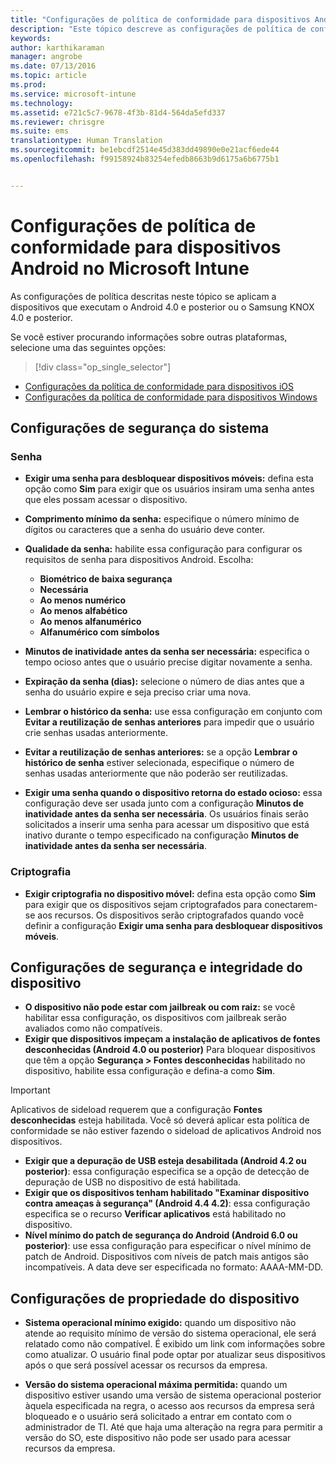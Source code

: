 ```yaml
---
title: "Configurações de política de conformidade para dispositivos Android | Microsoft Intune"
description: "Este tópico descreve as configurações de política de conformidade de dispositivo Android."
keywords: 
author: karthikaraman
manager: angrobe
ms.date: 07/13/2016
ms.topic: article
ms.prod: 
ms.service: microsoft-intune
ms.technology: 
ms.assetid: e721c5c7-9678-4f3b-81d4-564da5efd337
ms.reviewer: chrisgre
ms.suite: ems
translationtype: Human Translation
ms.sourcegitcommit: be1ebcdf2514e45d383dd49890e0e21acf6ede44
ms.openlocfilehash: f99158924b83254efedb8663b9d6175a6b6775b1


---
```



# Configurações de política de conformidade para dispositivos Android no Microsoft Intune

As configurações de política descritas neste tópico se aplicam a dispositivos que executam o Android 4.0 e posterior ou o Samsung KNOX 4.0 e posterior.

Se você estiver procurando informações sobre outras plataformas, selecione uma das seguintes opções:
> [!div class="op_single_selector"]
- [Configurações da política de conformidade para dispositivos iOS](ios-compliance-policy-settings-in-microsoft-intune.md)
- [Configurações da política de conformidade para dispositivos Windows](windows-compliance-policy-settings-in-microsoft-intune.md)

## Configurações de segurança do sistema
### Senha
- **Exigir uma senha para desbloquear dispositivos móveis:** defina esta opção como **Sim** para exigir que os usuários insiram uma senha antes que eles possam acessar o dispositivo.

-  **Comprimento mínimo da senha:** especifique o número mínimo de dígitos ou caracteres que a senha do usuário deve conter.

- **Qualidade da senha:** habilite essa configuração para configurar os requisitos de senha para dispositivos Android. Escolha:
  -   **Biométrico de baixa segurança**
  - **Necessária**
  -   **Ao menos numérico**
  -   **Ao menos alfabético**
  -   **Ao menos alfanumérico**
  -   **Alfanumérico com símbolos**

- **Minutos de inatividade antes da senha ser necessária:** especifica o tempo ocioso antes que o usuário precise digitar novamente a senha.

- **Expiração da senha (dias):** selecione o número de dias antes que a senha do usuário expire e seja preciso criar uma nova.

- **Lembrar o histórico da senha:** use essa configuração em conjunto com **Evitar a reutilização de senhas anteriores** para impedir que o usuário crie senhas usadas anteriormente.

- **Evitar a reutilização de senhas anteriores:** se a opção **Lembrar o histórico de senha** estiver selecionada, especifique o número de senhas usadas anteriormente que não poderão ser reutilizadas.

- **Exigir uma senha quando o dispositivo retorna do estado ocioso:** essa configuração deve ser usada junto com a configuração **Minutos de inatividade antes da senha ser necessária**. Os usuários finais serão solicitados a inserir uma senha para acessar um dispositivo que está inativo durante o tempo especificado na configuração **Minutos de inatividade antes da senha ser necessária**.

### Criptografia
- **Exigir criptografia no dispositivo móvel:** defina esta opção como **Sim** para exigir que os dispositivos sejam criptografados para conectarem-se aos recursos. Os dispositivos serão criptografados quando você definir a configuração **Exigir uma senha para desbloquear dispositivos móveis**.

## Configurações de segurança e integridade do dispositivo

- **O dispositivo não pode estar com jailbreak ou com raiz:** se você habilitar essa configuração, os dispositivos com jailbreak serão avaliados como não compatíveis.
- **Exigir que dispositivos impeçam a instalação de aplicativos de fontes desconhecidas (Android 4.0 ou posterior)** Para bloquear dispositivos que têm a opção **Segurança > Fontes desconhecidas** habilitado no dispositivo, habilite essa configuração e defina-a como **Sim**.  
>[!IMPORTANT]
>Aplicativos de sideload requerem que a configuração **Fontes desconhecidas** esteja habilitada.  Você só deverá aplicar esta política de conformidade se não estiver fazendo o sideload de aplicativos Android nos dispositivos.

- **Exigir que a depuração de USB esteja desabilitada (Android 4.2 ou posterior)**: essa configuração especifica se a opção de detecção de depuração de USB no dispositivo de está habilitada.
- **Exigir que os dispositivos tenham habilitado "Examinar dispositivo contra ameaças à segurança" (Android 4.4 4.2)**: essa configuração especifica se o recurso **Verificar aplicativos** está habilitado no dispositivo.
- **Nível mínimo do patch de segurança do Android (Android 6.0 ou posterior)**: use essa configuração para especificar o nível mínimo de patch de Android.  Dispositivos com níveis de patch mais antigos são incompatíveis. A data deve ser especificada no formato: AAAA-MM-DD.


## Configurações de propriedade do dispositivo
- **Sistema operacional mínimo exigido:** quando um dispositivo não atende ao requisito mínimo de versão do sistema operacional, ele será relatado como não compatível.
  É exibido um link com informações sobre como atualizar. O usuário final pode optar por atualizar seus dispositivos após o que será possível acessar os recursos da empresa.

- **Versão do sistema operacional máxima permitida:** quando um dispositivo estiver usando uma versão de sistema operacional posterior àquela especificada na regra, o acesso aos recursos da empresa será bloqueado e o usuário será solicitado a entrar em contato com o administrador de TI. Até que haja uma alteração na regra para permitir a versão do SO, este dispositivo não pode ser usado para acessar recursos da empresa.



<!--HONumber=Jul16_HO5-->


